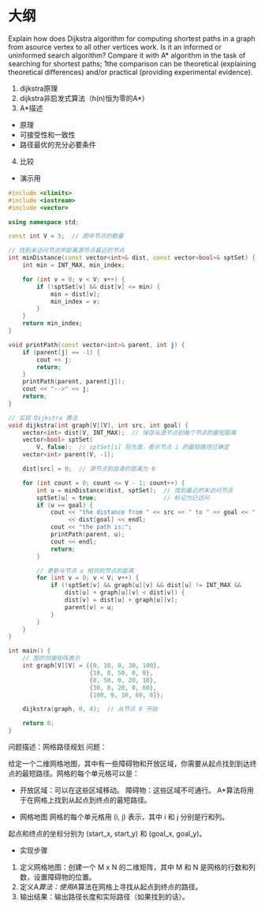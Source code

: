 # 大纲

Explain how does Dijkstra algorithm for computing shortest paths in a graph from asource vertex to all other vertices work. Is it an informed or uninformed search algorithm? Compare it with A* algorithm in the task of searching for shortest paths; 1the comparison can be theoretical (explaining theoretical differences) and/or practical (providing experimental evidence).

1. dijkstra原理
2. dijkstra非启发式算法（h(n)恒为零的A*）
3. A*描述

- 原理
- 可接受性和一致性
- 路径最优的充分必要条件

4. 比较

- 演示用

```c++
#include <climits>
#include <iostream>
#include <vector>

using namespace std;

const int V = 5;  // 图中节点的数量

// 找到未访问节点中距离源节点最近的节点
int minDistance(const vector<int>& dist, const vector<bool>& sptSet) {
    int min = INT_MAX, min_index;

    for (int v = 0; v < V; v++) {
        if (!sptSet[v] && dist[v] <= min) {
            min = dist[v];
            min_index = v;
        }
    }
    return min_index;
}

void printPath(const vector<int>& parent, int j) {
    if (parent[j] == -1) {
        cout << j;
        return;
    }
    printPath(parent, parent[j]);
    cout << "-->" << j;
    return;
}

// 实现 Dijkstra 算法
void dijkstra(int graph[V][V], int src, int goal) {
    vector<int> dist(V, INT_MAX);  // 保存从源节点到每个节点的最短距离
    vector<bool> sptSet(
        V, false);  // sptSet[i] 将为真，表示节点 i 的最短路径已确定
    vector<int> parent(V, -1);

    dist[src] = 0;  // 源节点到自身的距离为 0

    for (int count = 0; count <= V - 1; count++) {
        int u = minDistance(dist, sptSet);  // 找到最近的未访问节点
        sptSet[u] = true;                   // 标记为已访问
        if (u == goal) {
            cout << "the distance from " << src << " to " << goal << " is "
                 << dist[goal] << endl;
            cout << "the path is:";
            printPath(parent, u);
            cout << endl;
            return;
        }

        // 更新与节点 u 相邻的节点的距离
        for (int v = 0; v < V; v++) {
            if (!sptSet[v] && graph[u][v] && dist[u] != INT_MAX &&
                dist[u] + graph[u][v] < dist[v]) {
                dist[v] = dist[u] + graph[u][v];
                parent[v] = u;
            }
        }
    }
}

int main() {
    // 图的邻接矩阵表示
    int graph[V][V] = {{0, 10, 0, 30, 100},
                       {10, 0, 50, 0, 0},
                       {0, 50, 0, 20, 10},
                       {30, 0, 20, 0, 60},
                       {100, 0, 10, 60, 0}};

    dijkstra(graph, 0, 4);  // 从节点 0 开始

    return 0;
}

```

问题描述：网格路径规划
问题：

给定一个二维网格地图，其中有一些障碍物和开放区域，你需要从起点找到到达终点的最短路径。网格的每个单元格可以是：

- 开放区域：可以在这些区域移动。
障碍物：这些区域不可通行。
A*算法将用于在网格上找到从起点到终点的最短路径。

- 网格地图
网格的每个单元格用 (i, j) 表示，其中 i 和 j 分别是行和列。

起点和终点的坐标分别为 (start_x, start_y) 和 (goal_x, goal_y)。

- 实现步骤

1. 定义网格地图：创建一个 M x N 的二维矩阵，其中 M 和 N 是网格的行数和列数，设置障碍物的位置。
2. 定义A*算法：使用A*算法在网格上寻找从起点到终点的路径。
3. 输出结果：输出路径长度和实际路径（如果找到的话）。
